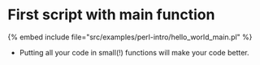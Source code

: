 # First script with main function


{% embed include file="src/examples/perl-intro/hello_world_main.pl" %}

* Putting all your code in small(!) functions will make your code better.



